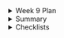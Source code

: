 <details>
<summary>Week 9 Plan</summary>
<br>
<ul>
    <li> Meet once with the corresponding front-end team member to implement the add and delete function, and set it up in local storage.</li>
    <li> Integrate the Pop-Up window to the main HTML file by the next general Meeting. And connect with at least 1 of the back-end group to discuss how to store data in local storage and link to local CSE.</li>
    <li> Work on localStorage + how the food entries are formatted and talk it over with Michelle from now until the next meeting.</li>
    <li> Make a team agile video </li>
</ul>
</details>

<details>
<summary>Summary</summary>
<br>
<ul>
    <li> This week we are basically want to make our website to attractive.</li>
    <li> For Create, we want our website to be able to store users' personal information such as name, age, weight, height, and sex and calculate the approximate goals that users can achieve. Then, it can also store the calories the users inputted.</li>
    <li> For Read, we want our website to visualize or to show the users the profiles that have been created for them and their daily calories intake. </li>
    <li> For Update, we want our website to allow users to update their profiles or their calories records.</li>
    <li> For Delete, we want our website to allow users to delete their profiles or their calories records. </li>
</details>

<details>
<summary>Checklists</summary>
<br>
<ul>
    <li> Made HTML, CSS, and JavaScript files.</li>
    <li> Figured out how to store users' data.</li>
    <li> Discussed CI/CD pipelines.</li>
</details>


